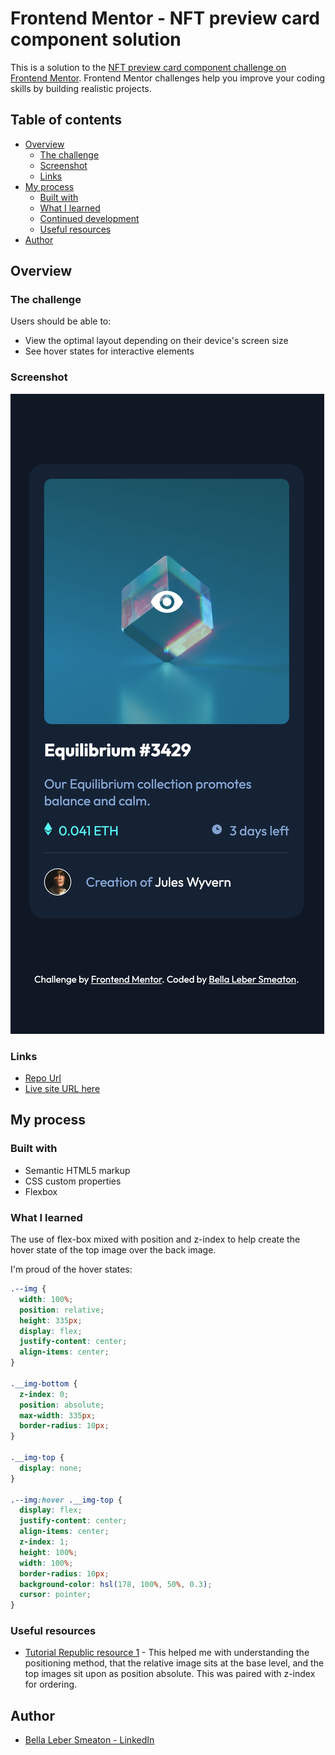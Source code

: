 # Frontend Mentor - NFT preview card component solution

This is a solution to the [NFT preview card component challenge on Frontend Mentor](https://www.frontendmentor.io/challenges/nft-preview-card-component-SbdUL_w0U). Frontend Mentor challenges help you improve your coding skills by building realistic projects.

## Table of contents

- [Overview](#overview)
  - [The challenge](#the-challenge)
  - [Screenshot](#screenshot)
  - [Links](#links)
- [My process](#my-process)
  - [Built with](#built-with)
  - [What I learned](#what-i-learned)
  - [Continued development](#continued-development)
  - [Useful resources](#useful-resources)
- [Author](#author)

## Overview

### The challenge

Users should be able to:

- View the optimal layout depending on their device's screen size
- See hover states for interactive elements

### Screenshot

![ntf-preview-card screenshot](./images/screenshot-hover.png)

### Links

- [Repo Url](https://github.com/BellaLeberSmeaton/nft-preview-card-component)
- [Live site URL here](https://laughing-almeida-fce662.netlify.app)

## My process

### Built with

- Semantic HTML5 markup
- CSS custom properties
- Flexbox

### What I learned

The use of flex-box mixed with position and z-index to help create the hover state of the top image over the back image.

I'm proud of the hover states:

```css
.--img {
  width: 100%;
  position: relative;
  height: 335px;
  display: flex;
  justify-content: center;
  align-items: center;
}

.__img-bottom {
  z-index: 0;
  position: absolute;
  max-width: 335px;
  border-radius: 10px;
}

.__img-top {
  display: none;
}

.--img:hover .__img-top {
  display: flex;
  justify-content: center;
  align-items: center;
  z-index: 1;
  height: 100%;
  width: 100%;
  border-radius: 10px;
  background-color: hsl(178, 100%, 50%, 0.3);
  cursor: pointer;
}
```

### Useful resources

- [Tutorial Republic resource 1](https://www.tutorialrepublic.com/faq/how-to-change-image-on-hover-with-css.php#:~:text=Answer%3A%20Use%20the%20CSS%20background,change%20the%20image%20on%20mouseover.) - This helped me with understanding the positioning method, that the relative image sits at the base level, and the top images sit upon as position absolute. This was paired with z-index for ordering.

## Author

- [Bella Leber Smeaton - LinkedIn](https://www.linkedin.com/in/bella-leber-smeaton/)
